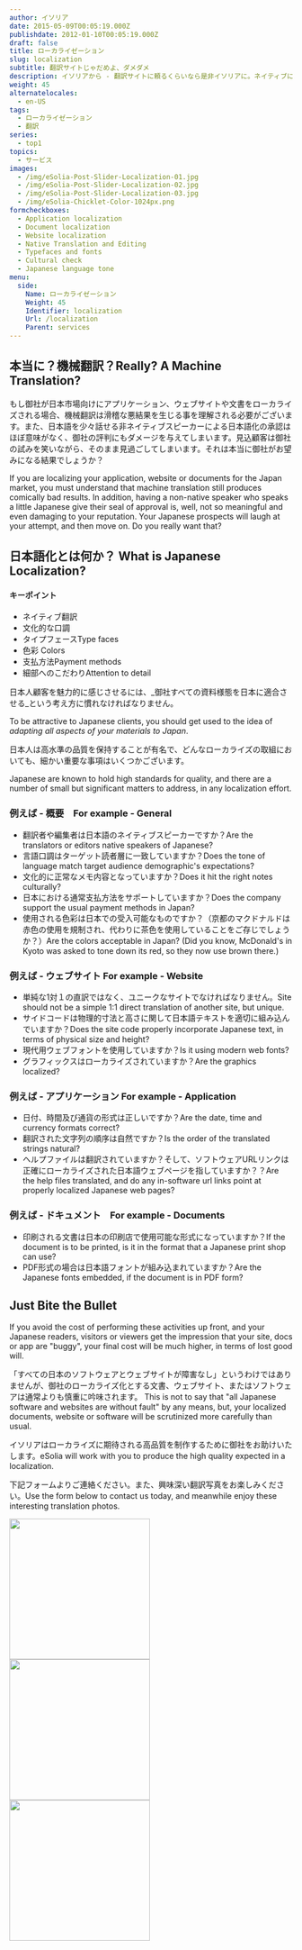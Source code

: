 ```yaml
---
author: イソリア
date: 2015-05-09T00:05:19.000Z
publishdate: 2012-01-10T00:05:19.000Z
draft: false
title: ローカライゼーション
slug: localization
subtitle: 翻訳サイトじゃだめよ、ダメダメ
description: イソリアから - 翻訳サイトに頼るくらいなら是非イソリアに。ネイティブによって整合性のとれたローカライゼーションを様々な分野で
weight: 45
alternatelocales:
  - en-US
tags:
  - ローカライゼーション
  - 翻訳
series:
  - top1
topics:
  - サービス
images:
  - /img/eSolia-Post-Slider-Localization-01.jpg
  - /img/eSolia-Post-Slider-Localization-02.jpg
  - /img/eSolia-Post-Slider-Localization-03.jpg
  - /img/eSolia-Chicklet-Color-1024px.png
formcheckboxes:
  - Application localization
  - Document localization
  - Website localization
  - Native Translation and Editing
  - Typefaces and fonts
  - Cultural check
  - Japanese language tone
menu:
  side:
    Name: ローカライゼーション
    Weight: 45
    Identifier: localization
    Url: /localization
    Parent: services
---
```


## 本当に？機械翻訳？Really? A Machine Translation?

もし御社が日本市場向けにアプリケーション、ウェブサイトや文書をローカライズされる場合、機械翻訳は滑稽な悪結果を生じる事を理解される必要がございます。また、日本語を少々話せる非ネイティブスピーカーによる日本語化の承認はほぼ意味がなく、御社の評判にもダメージを与えてしまいます。見込顧客は御社の試みを笑いながら、そのまま見過ごしてしまいます。それは本当に御社がお望みになる結果でしょうか？

If you are localizing your application, website or documents for the Japan market, you must understand that machine translation still produces comically bad results. In addition, having a non-native speaker who speaks a little Japanese give their seal of approval is, well, not so meaningful and even damaging to your reputation. Your Japanese prospects will laugh at your attempt, and then move on. Do you really want that?

## 日本語化とは何か？ What is Japanese Localization?

<div class="esolia-card-panel cyan darken-4 z-depth-1">
  <h4 class="center green-text text-accent-3">キーポイント</h4>
    <ul>
      <li class="white-text">ネイティブ翻訳</li>
      <li class="white-text">文化的な口調</li>
      <li class="white-text">タイプフェースType faces</li>
      <li class="white-text">色彩 Colors</li>
      <li class="white-text">支払方法Payment methods</li>
      <li class="white-text">細部へのこだわりAttention to detail</li>
    </ul>
</div>

日本人顧客を魅力的に感じさせるには、_御社すべての資料様態を日本に適合させる_という考え方に慣れなければなりません。

To be attractive to Japanese clients, you should get used to the idea of _adapting all aspects of your materials to Japan_.

日本人は高水準の品質を保持することが有名で、どんなローカライズの取組においても、細かい重要な事項はいくつかございます。

Japanese are known to hold high standards for quality, and there are a number of small but significant matters to address, in any localization effort.

### 例えば - 概要　For example - General

* 翻訳者や編集者は日本語のネイティブスピーカーですか？Are the translators or editors native speakers of Japanese?  
* 言語口調はターゲット読者層に一致していますか？Does the tone of language match target audience demographic's expectations?
* 文化的に正常なメモ内容となっていますか？Does it hit the right notes culturally?
* 日本における通常支払方法をサポートしていますか？Does the company support the usual payment methods in Japan?
* 使用される色彩は日本での受入可能なものですか？（京都のマクドナルドは赤色の使用を規制され、代わりに茶色を使用していることをご存じでしょうか？）Are the colors acceptable in Japan? (Did you know, McDonald's in Kyoto was asked to tone down its red, so they now use brown there.)

### 例えば - ウェブサイト For example - Website

* 単純な1対１の直訳ではなく、ユニークなサイトでなければなりません。Site should not be a simple 1:1 direct translation of another site, but unique.
* サイドコードは物理的寸法と高さに関して日本語テキストを適切に組み込んでいますか？Does the site code properly incorporate Japanese text, in terms of physical size and height?
* 現代用ウェブフォントを使用していますか？Is it using modern web fonts?
* グラフィックスはローカライズされていますか？Are the graphics localized?

### 例えば - アプリケーション For example - Application

* 日付、時間及び通貨の形式は正しいですか？Are the date, time and currency formats correct?
* 翻訳された文字列の順序は自然ですか？Is the order of the translated strings natural?
* ヘルプファイルは翻訳されていますか？そして、ソフトウェアURLリンクは正確にローカライズされた日本語ウェブページを指していますか？？Are the help files translated, and do any in-software url links point at properly localized Japanese web pages?

### 例えば - ドキュメント　For example - Documents

* 印刷される文書は日本の印刷店で使用可能な形式になっていますか？If the document is to be printed, is it in the format that a Japanese print shop can use?
* PDF形式の場合は日本語フォントが組み込まれていますか？Are the Japanese fonts embedded, if the document is in PDF form?

## Just Bite the Bullet

If you avoid the cost of performing these activities up front, and your Japanese readers, visitors or viewers get the impression that your site, docs or app are "buggy", your final cost will be much higher, in terms of lost good will.

「すべての日本のソフトウェアとウェブサイトが障害なし」というわけではありませんが、御社のローカライズ化とする文書、ウェブサイト、またはソフトウェアは通常よりも慎重に吟味されます。
This is not to say that "all Japanese software and websites are without fault" by any means, but, your localized documents, website or software will be scrutinized more carefully than usual.

イソリアはローカライズに期待される高品質を制作するために御社をお助けいたします。eSolia will work with you to produce the high quality expected in a localization.

下記フォームよりご連絡ください。また、興味深い翻訳写真をお楽しみください。Use the form below to contact us today, and meanwhile enjoy these interesting translation photos.

<div class="row">
  <div class="col s12 m6 l4"><img class="materialboxed" data-caption="Washlet sit deeply - by eSolia Inc." width="250" src="/img/eSolia-Post-Slider-Localization-01.jpg"></div>
  <div class="col s12 m6 l4"><img class="materialboxed" data-caption="Shank's pony - by eSolia Inc." width="250" src="/img/eSolia-Post-Slider-Localization-02.jpg"></div>
  <div class="col s12 m6 l4"><img class="materialboxed" data-caption="Whoopie pie - by eSolia Inc." width="250" src="/img/eSolia-Post-Slider-Localization-03.jpg"></div>
</div>
